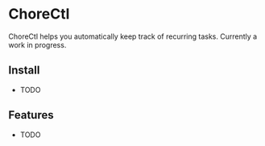 # ChoreCtl

ChoreCtl helps you automatically keep track of recurring tasks. Currently a work in progress.

## Install

- TODO

## Features

- TODO


